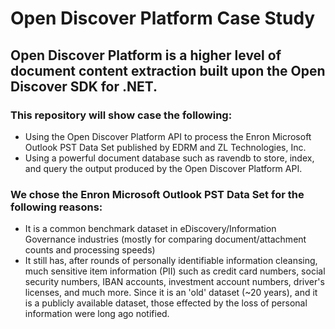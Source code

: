 # Open Discover Platform Case Study
## Open Discover Platform is a higher level of document content extraction built upon the Open Discover SDK for .NET. 
### This repository will show case the following:
- Using the Open Discover Platform API to process the Enron Microsoft Outlook PST Data Set published by EDRM and ZL Technologies, Inc.  
- Using a powerful document database such as ravendb to store, index, and query the output produced by the Open Discover Platform API.
### We chose the Enron Microsoft Outlook PST Data Set for the following reasons:
- It is a common benchmark dataset in eDiscovery/Information Governance industries (mostly for comparing document/attachment counts and processing speeds)
- It still has, after rounds of personally identifiable information cleansing, much sensitive item information (PII) such as credit card numbers, social security numbers, IBAN accounts, investment account numbers, driver's licenses, and much more. Since it is an 'old' dataset (~20 years), and it is a publicly available dataset, those effected by the loss of personal information were long ago notified.
